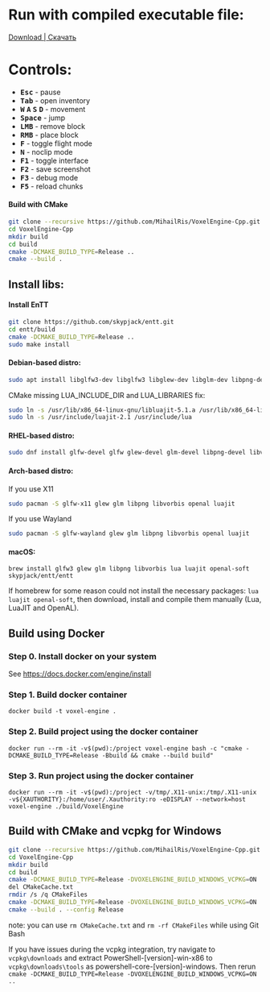 # Run with compiled executable file:

[Download | Скачать](https://github.com/MihailRis/VoxelEngine-Cpp/releases/latest)


# Controls:
- <kbd>**Esc**</kbd> - pause
- <kbd>**Tab**</kbd> - open inventory
- <kbd>**W**</kbd> <kbd>**A**</kbd> <kbd>**S**</kbd> <kbd>**D**</kbd> - movement
- <kbd>**Space**</kbd> - jump
- <kbd>**LMB**</kbd> - remove block
- <kbd>**RMB**</kbd> - place block
- <kbd>**F**</kbd> - toggle flight mode
- <kbd>**N**</kbd> - noclip mode
- <kbd>**F1**</kbd> - toggle interface
- <kbd>**F2**</kbd> - save screenshot
- <kbd>**F3**</kbd> - debug mode
- <kbd>**F5**</kbd> - reload chunks

#### Build with CMake
```sh
git clone --recursive https://github.com/MihailRis/VoxelEngine-Cpp.git
cd VoxelEngine-Cpp
mkdir build
cd build
cmake -DCMAKE_BUILD_TYPE=Release ..
cmake --build .
```

## Install libs:

#### Install EnTT
```sh
git clone https://github.com/skypjack/entt.git
cd entt/build
cmake -DCMAKE_BUILD_TYPE=Release ..
sudo make install
```

#### Debian-based distro:
```sh
sudo apt install libglfw3-dev libglfw3 libglew-dev libglm-dev libpng-dev libopenal-dev libluajit-5.1-dev libvorbis-dev
```

CMake missing LUA_INCLUDE_DIR and LUA_LIBRARIES fix:
```sh
sudo ln -s /usr/lib/x86_64-linux-gnu/libluajit-5.1.a /usr/lib/x86_64-linux-gnu/liblua5.1.a
sudo ln -s /usr/include/luajit-2.1 /usr/include/lua
```

#### RHEL-based distro:
```sh
sudo dnf install glfw-devel glfw glew-devel glm-devel libpng-devel libvorbis-devel openal-devel luajit-devel
```

#### Arch-based distro:
If you use X11
```sh
sudo pacman -S glfw-x11 glew glm libpng libvorbis openal luajit
```

If you use Wayland
```sh
sudo pacman -S glfw-wayland glew glm libpng libvorbis openal luajit
```

#### macOS:

```
brew install glfw3 glew glm libpng libvorbis lua luajit openal-soft skypjack/entt/entt
```

If homebrew for some reason could not install the necessary packages: ```lua luajit openal-soft```, then download, install and compile them manually (Lua, LuaJIT and OpenAL).

## Build using Docker

### Step 0. Install docker on your system

See https://docs.docker.com/engine/install

### Step 1. Build docker container

```
docker build -t voxel-engine .
```

### Step 2. Build project using the docker container

```
docker run --rm -it -v$(pwd):/project voxel-engine bash -c "cmake -DCMAKE_BUILD_TYPE=Release -Bbuild && cmake --build build"
```

### Step 3. Run project using the docker container

```
docker run --rm -it -v$(pwd):/project -v/tmp/.X11-unix:/tmp/.X11-unix -v${XAUTHORITY}:/home/user/.Xauthority:ro -eDISPLAY --network=host voxel-engine ./build/VoxelEngine
```

## Build with CMake and vcpkg for Windows

```sh
git clone --recursive https://github.com/MihailRis/VoxelEngine-Cpp.git
cd VoxelEngine-Cpp
mkdir build
cd build
cmake -DCMAKE_BUILD_TYPE=Release -DVOXELENGINE_BUILD_WINDOWS_VCPKG=ON ..
del CMakeCache.txt
rmdir /s /q CMakeFiles
cmake -DCMAKE_BUILD_TYPE=Release -DVOXELENGINE_BUILD_WINDOWS_VCPKG=ON ..
cmake --build . --config Release
```
note: you can use ```rm CMakeCache.txt``` and ```rm -rf CMakeFiles``` while using Git Bash

If you have issues during the vcpkg integration, try navigate to ```vcpkg\downloads``` and extract PowerShell-[version]-win-x86 to ```vcpkg\downloads\tools``` as powershell-core-[version]-windows. Then rerun ```cmake -DCMAKE_BUILD_TYPE=Release -DVOXELENGINE_BUILD_WINDOWS_VCPKG=ON ..```
